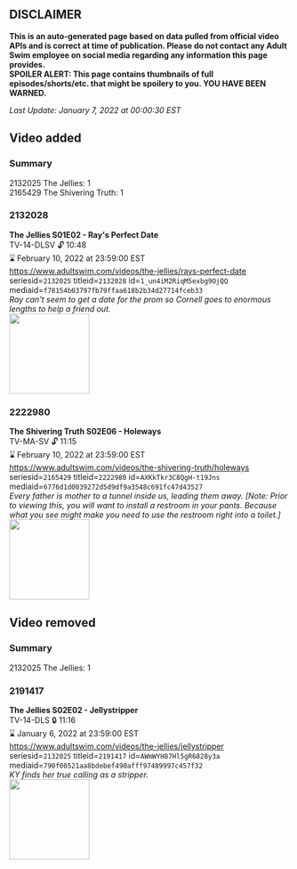 ## DISCLAIMER
**This is an auto-generated page based on data pulled from official video APIs and is correct at time of publication. Please do not contact any Adult Swim employee on social media regarding any information this page provides.**  
**SPOILER ALERT: This page contains thumbnails of full episodes/shorts/etc. that might be spoilery to you. YOU HAVE BEEN WARNED.**  

_Last Update: January 7, 2022 at 00:00:30 EST_
## Video added
### Summary
2132025 The Jellies: 1  
2165429 The Shivering Truth: 1  
### 2132028
**The Jellies S01E02 - Ray's Perfect Date**  
TV-14-DLSV 🔓 10:48  
⌛ February 10, 2022 at 23:59:00 EST  
https://www.adultswim.com/videos/the-jellies/rays-perfect-date  
seriesid=`2132025` titleid=`2132028` id=`1_un4iM2RiqM5exbg9OjQQ` mediaid=`f78154b03797fb79ffaa618b2b34d27714fceb33`  
_Ray can't seem to get a date for the prom so Cornell goes to enormous lengths to help a friend out._  
<a href="https://media.cdn.adultswim.com/uploads/20200305/thumbnails/2_20351631420-jellies_103_air_cid-390PP.jpg"><img src="https://media.cdn.adultswim.com/uploads/20200305/thumbnails/2_20351631420-jellies_103_air_cid-390PP.jpg" height="144px" /></a>
### 2222980
**The Shivering Truth S02E06 - Holeways**  
TV-MA-SV 🔓 11:15  
⌛ February 10, 2022 at 23:59:00 EST  
https://www.adultswim.com/videos/the-shivering-truth/holeways  
seriesid=`2165429` titleid=`2222980` id=`AXKkTkr3C8QgH-t19Jns` mediaid=`6776d1d0039272d5d9df9a3548c691fc47d43527`  
_Every father is mother to a tunnel inside us, leading them away. [Note: Prior to viewing this, you will want to install a restroom in your pants. Because what you see might make you need to use the restroom right into a toilet.]_  
<a href="https://media.cdn.adultswim.com/uploads/20200615/thumbnails/2_20615112592-TheShiveringTruth_206_dup-20200303.jpg"><img src="https://media.cdn.adultswim.com/uploads/20200615/thumbnails/2_20615112592-TheShiveringTruth_206_dup-20200303.jpg" height="144px" /></a>
## Video removed
### Summary
2132025 The Jellies: 1  
### 2191417
**The Jellies S02E02 - Jellystripper**  
TV-14-DLS 🔒 11:16  
⌛ January 6, 2022 at 23:59:00 EST  
https://www.adultswim.com/videos/the-jellies/jellystripper  
seriesid=`2132025` titleid=`2191417` id=`AWmWYH87Hl5gR6828y3a` mediaid=`790f00521aa8bdebef490afff97489997c457f32`  
_KY finds her true calling as a stripper._  
<a href="https://i.cdn.turner.com/adultswim/big/image-upload/thumbnails/thumb-2_image-15580246369072.jpg"><img src="https://i.cdn.turner.com/adultswim/big/image-upload/thumbnails/thumb-2_image-15580246369072.jpg" height="144px" /></a>
